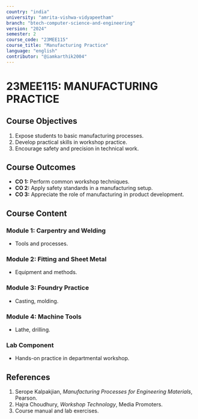 ```yaml
---
country: "india"
university: "amrita-vishwa-vidyapeetham"
branch: "btech-computer-science-and-engineering"
version: "2024"
semester: 2
course_code: "23MEE115"
course_title: "Manufacturing Practice"
language: "english"
contributor: "@iamkarthik2004"
---
```


# 23MEE115: MANUFACTURING PRACTICE

## Course Objectives
1. Expose students to basic manufacturing processes.
2. Develop practical skills in workshop practice.
3. Encourage safety and precision in technical work.

## Course Outcomes
* **CO 1:** Perform common workshop techniques.
* **CO 2:** Apply safety standards in a manufacturing setup.
* **CO 3:** Appreciate the role of manufacturing in product development.

## Course Content

### Module 1: Carpentry and Welding
* Tools and processes.

### Module 2: Fitting and Sheet Metal
* Equipment and methods.

### Module 3: Foundry Practice
* Casting, molding.

### Module 4: Machine Tools
* Lathe, drilling.

### Lab Component
* Hands-on practice in departmental workshop.

## References
1. Serope Kalpakjian, *Manufacturing Processes for Engineering Materials*, Pearson.
2. Hajra Choudhury, *Workshop Technology*, Media Promoters.
3. Course manual and lab exercises.
